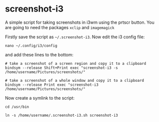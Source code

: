 # screenshot-i3
A simple script for taking screenshots in i3wm using the prtscr button. You are going to need the packages `xclip` and `imagemagick`

Firstly save the script as `~/.screenshot-i3`. Now edit the i3 config file:

    nano ~/.config/i3/config
  
and add these lines to the bottom:

    # take a screenshot of a screen region and copy it to a clipboard
    bindsym --release Shift+Print exec "screenshot-i3 -s /home/username/Pictures/screenshots/"

    # take a screenshot of a whole window and copy it to a clipboard
    bindsym --release Print exec "screenshot-i3 /home/username/Pictures/screenshots/"
    
Now create a symlink to the script:

    cd /usr/bin
    
<!-- asdf -->

    ln -s /home/username/.screenshot-i3.sh screenshot-i3
